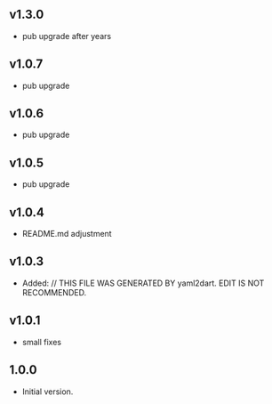 ## v1.3.0
- pub upgrade after years
## v1.0.7
- pub upgrade
## v1.0.6
- pub upgrade
## v1.0.5
- pub upgrade
## v1.0.4
- README.md adjustment
## v1.0.3
- Added: // THIS FILE WAS GENERATED BY yaml2dart. EDIT IS NOT RECOMMENDED.
## v1.0.1
- small fixes
## 1.0.0

- Initial version.
